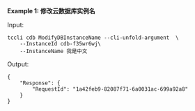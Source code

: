 **Example 1: 修改云数据库实例名**



Input: 

```
tccli cdb ModifyDBInstanceName --cli-unfold-argument  \
    --InstanceId cdb-f35wr6wj\
    --InstanceName 我是中文
```

Output: 
```
{
    "Response": {
        "RequestId": "1a42feb9-82087f71-6a0031ac-699a92a8"
    }
}
```

